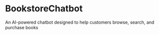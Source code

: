 # BookstoreChatbot
An AI-powered chatbot designed to help customers browse, search, and purchase books
